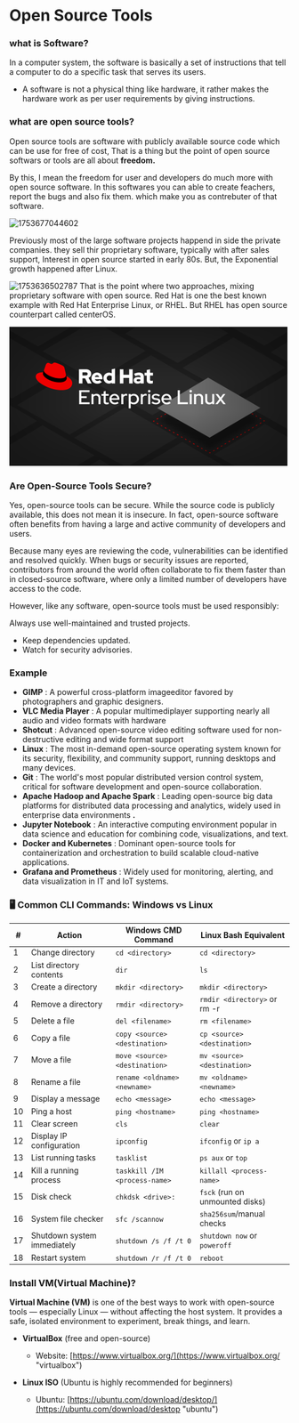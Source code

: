 # Open Source Tools

### what is Software?

In a computer system, the software is basically a set of instructions that tell a computer to do a specific task that serves its users.

* A software is not a physical thing like hardware, it rather makes the hardware work as per user requirements by giving instructions.

### **what are open source tools?**

Open source tools are software with publicly available source code which can be use for free of cost, That is a thing but the point of open source softwars or tools are all about **freedom.**

By this, I mean the freedom for user and developers do much more with open source software.
In this softwares you can able to create feachers, report the bugs and also fix them.
which make you as contrebuter of that software.

![1753677044602](https://file+.vscode-resource.vscode-cdn.net/c%3A/projects/OpenSource/image/week0/1753677044602.png)

Previously most of the large software projects happend in side the private companies.
they sell thir proprietary software, typically with after sales support, Interest in open source started in early 80s.
But, the Exponential growth happened after Linux.

![1753636502787](https://file+.vscode-resource.vscode-cdn.net/c%3A/projects/OpenSource/image/week0/1753636502787.png)
That is the point where two approaches, mixing proprietary software with open source.
Red Hat is one the best known example with Red Hat Enterprise Linux, or RHEL.
But RHEL has open source counterpart called centerOS.

<img src="image/week0/1753677392046.png" alt="Red Hat" style="width: 500px; height: auto;" />

### **Are Open-Source Tools Secure?**

Yes, open-source tools can be secure. While the source code is publicly available, this does not mean it is insecure. In fact, open-source software often benefits from having a large and active community of developers and users.

Because many eyes are reviewing the code, vulnerabilities can be identified and resolved quickly. When bugs or security issues are reported, contributors from around the world often collaborate to fix them faster than in closed-source software, where only a limited number of developers have access to the code.

However, like any software, open-source tools must be used responsibly:

Always use well-maintained and trusted projects.

* Keep dependencies updated.
* Watch for security advisories.

### **Example**

* **GIMP** : A powerful cross-platform imageeditor favored by photographers and graphic designers.
* **VLC Media Player** : A popular multimediplayer supporting nearly all audio and video formats with hardware
* **Shotcut** : Advanced open-source video editing software used for non-destructive editing and wide format support
* **Linux** : The most in-demand open-source operating system known for its security, flexibility, and community support, running desktops and many devices.
* **Git** : The world's most popular distributed version control system, critical for software development and open-source collaboration.
* **Apache Hadoop and Apache Spark** : Leading open-source big data platforms for distributed data processing and analytics, widely used in enterprise data environments **.**
* **Jupyter Notebook** : An interactive computing environment popular in data science and education for combining code, visualizations, and text.
* **Docker and Kubernetes** : Dominant open-source tools for containerization and orchestration to build scalable cloud-native applications.
* **Grafana and Prometheus** : Widely used for monitoring, alerting, and data visualization in IT and IoT systems.

### **🖥️ Common CLI Commands: Windows vs Linux**

| #  | **Action**            | **Windows CMD Command**   | **Linux Bash Equivalent**   |
| -- | --------------------------- | ------------------------------- | --------------------------------- |
| 1  | Change directory            | `cd <directory>`              | `cd <directory>`                |
| 2  | List directory contents     | `dir`                         | `ls`                            |
| 3  | Create a directory          | `mkdir <directory>`           | `mkdir <directory>`             |
| 4  | Remove a directory          | `rmdir <directory>`           | `rmdir <directory>` or rm -r    |
| 5  | Delete a file               | `del <filename>`              | `rm <filename>`                 |
| 6  | Copy a file                 | `copy <source> <destination>` | `cp <source> <destination>`     |
| 7  | Move a file                 | `move <source> <destination>` | `mv <source> <destination>`     |
| 8  | Rename a file               | `rename <oldname> <newname>`  | `mv <oldname> <newname>`        |
| 9  | Display a message           | `echo <message>`              | `echo <message>`                |
| 10 | Ping a host                 | `ping <hostname>`             | `ping <hostname>`               |
| 11 | Clear screen                | `cls`                         | `clear`                         |
| 12 | Display IP configuration    | `ipconfig`                    | `ifconfig` or `ip a`          |
| 13 | List running tasks          | `tasklist`                    | `ps aux` or `top`             |
| 14 | Kill a running process      | `taskkill /IM <process-name>` | `killall <process-name>`        |
| 15 | Disk check                  | `chkdsk <drive>:`             | `fsck` (run on unmounted disks) |
| 16 | System file checker         | `sfc /scannow`                | `sha256sum`/manual checks       |
| 17 | Shutdown system immediately | `shutdown /s /f /t 0`         | `shutdown now` or `poweroff`  |
| 18 | Restart system              | `shutdown /r /f /t 0`         | `reboot`                        |

### Install VM(Virtual Machine)?

**Virtual Machine (VM)** is one of the best ways to work with open-source tools — especially Linux — without affecting the host system. It provides a safe, isolated environment to experiment, break things, and learn.

* **VirtualBox** (free and open-source)

  * Website: [https://www.virtualbox.org/](https://www.virtualbox.org/ "virtualbox")
* **Linux ISO** (Ubuntu is highly recommended for beginners)

  * Ubuntu: [https://ubuntu.com/download/desktop/](https://ubuntu.com/download/desktop "ubuntu")
